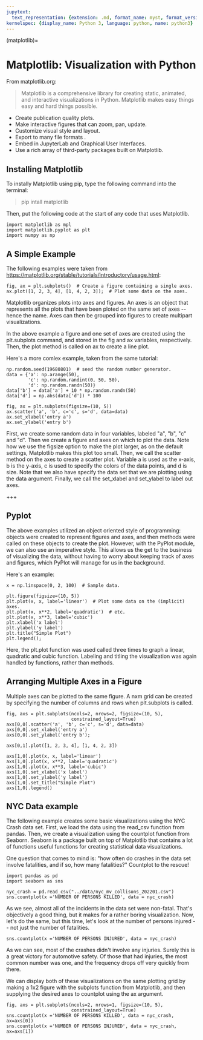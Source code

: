 ```yaml
---
jupytext:
  text_representation: {extension: .md, format_name: myst, format_version: 0.13, jupytext_version: 1.11.5}
kernelspec: {display_name: Python 3, language: python, name: python3}
---
```


(matplotlib)=

# Matplotlib: Visualization with Python

From matplotlib.org:
> Matplotlib is a comprehensive library for creating static, animated, and interactive visualizations in Python. Matplotlib makes easy things easy and hard things possible. 
- Create publication quality plots.
- Make interactive figures that can zoom, pan, update.
- Customize visual style and layout.
- Export to many file formats .
- Embed in JupyterLab and Graphical User Interfaces.
- Use a rich array of third-party packages built on Matplotlib.

## Installing Matplotlib
To instally Matplotlib using pip, type the following command into the terminal:
> pip intall matplotlib

Then, put the following code at the start of any code that uses Matplotlib.

```{code-cell} ipython3
import matplotlib as mpl
import matplotlib.pyplot as plt
import numpy as np
```

## A Simple Example
The following examples were taken from https://matplotlib.org/stable/tutorials/introductory/usage.html:

```{code-cell} ipython3
fig, ax = plt.subplots()  # Create a figure containing a single axes.
ax.plot([1, 2, 3, 4], [1, 4, 2, 3]);  # Plot some data on the axes.
```

Matplotlib organizes plots into axes and figures. An axes is an object that represents all the plots that have been ploted on the same set of axes -- hence the name. Axes can then be grouped into figures to create multipart visualizations.

In the above example a figure and one set of axes are created using the plt.subplots command, and stored in the fig and ax variables, respectively. Then, the plot method is called on ax to create a line plot.

Here's a more comlex example, taken from the same tutorial:

```{code-cell} ipython3
np.random.seed(19680801)  # seed the random number generator.
data = {'a': np.arange(50),
        'c': np.random.randint(0, 50, 50),
        'd': np.random.randn(50)}
data['b'] = data['a'] + 10 * np.random.randn(50)
data['d'] = np.abs(data['d']) * 100

fig, ax = plt.subplots(figsize=(10, 5))
ax.scatter('a', 'b', c='c', s='d', data=data)
ax.set_xlabel('entry a')
ax.set_ylabel('entry b')
```

First, we create some random data in four variables, labeled "a", "b", "c" and "d". Then we create a figure and axes on which to plot the data. Note how we use the figsize option to make the plot larger, as on the default settings, Matplotlib makes this plot too small. Then, we call the scatter method on the axes to create a scatter plot. Variable a is used as the x-axis, b is the y-axis, c is used to specify the colors of the data points, and d is size. Note that we also have specify the data set that we are plotting using the data argument. Finally, we call the set_xlabel and set_ylabel to label out axes.

+++

## Pyplot
The above examples utilized an object oriented style of programming: objects were created to represent figures and axes, and then methods were called on these objects to create the plot. However, with the PyPlot module, we can also use an imperative style. This allows us the get to the business of visualizing the data, without having to worry about keeping track of axes and figures, which PyPlot will manage for us in the background.

Here's an example:

```{code-cell} ipython3
x = np.linspace(0, 2, 100)  # Sample data.

plt.figure(figsize=(10, 5))
plt.plot(x, x, label='linear')  # Plot some data on the (implicit) axes.
plt.plot(x, x**2, label='quadratic')  # etc.
plt.plot(x, x**3, label='cubic')
plt.xlabel('x label')
plt.ylabel('y label')
plt.title("Simple Plot")
plt.legend();
```

Here, the plt.plot function was used called three times to graph a linear, quadratic and cubic function. Labeling and titling the visualization was again handled by functions, rather than methods.

## Arranging Multiple Axes in a Figure
Multiple axes can be plotted to the same figure. A nxm grid can be created by specifying the number of columns and rows when plt.subplots is called.

```{code-cell} ipython3
fig, axs = plt.subplots(ncols=2, nrows=2, figsize=(10, 5),
                        constrained_layout=True)
axs[0,0].scatter('a', 'b', c='c', s='d', data=data)
axs[0,0].set_xlabel('entry a')
axs[0,0].set_ylabel('entry b');

axs[0,1].plot([1, 2, 3, 4], [1, 4, 2, 3])

axs[1,0].plot(x, x, label='linear')  
axs[1,0].plot(x, x**2, label='quadratic')  
axs[1,0].plot(x, x**3, label='cubic')  
axs[1,0].set_xlabel('x label')  
axs[1,0].set_ylabel('y label')  
axs[1,0].set_title("Simple Plot")  
axs[1,0].legend()
```

## NYC Data example
The following example creates some basic visualizations using the NYC Crash data set. First, we load the data using the read_csv function from pandas. Then, we create a visualization using the countplot function from Seaborn. Seaborn is a package built on top of Matplotlib that contains a lot of functions useful functions for creating statistical data visualizations.

One question that comes to mind is: "how often do crashes in the data set involve fatalities, and if so, how many fatalities?" Countplot to the rescue!

```{code-cell} ipython3
import pandas as pd
import seaborn as sns

nyc_crash = pd.read_csv("../data/nyc_mv_collisons_202201.csv")
sns.countplot(x ='NUMBER OF PERSONS KILLED', data = nyc_crash)
```

As we see, almost all of the incidents in the data set were non-fatal. That's objectively a good thing, but it makes for a rather boring visualization. Now, let's do the same, but this time, let's look at the number of persons injured -- not just the number of fatalities.

```{code-cell} ipython3
sns.countplot(x ='NUMBER OF PERSONS INJURED', data = nyc_crash)
```

As we can see, most of the crashes didn't involve any injuries. Surely this is a great victory for automotive safety. Of those that had injuries, the most common number was one, and the frequency drops off very quickly from there.

We can display both of these visualizations on the same plotting grid by making a 1x2 figure with the subplots function from Matplotlib, and then supplying the desired axes to countplot using the ax argument.

```{code-cell} ipython3
fig, axs = plt.subplots(ncols=2, nrows=1, figsize=(10, 5),
                        constrained_layout=True)
sns.countplot(x ='NUMBER OF PERSONS KILLED', data = nyc_crash, ax=axs[0])
sns.countplot(x ='NUMBER OF PERSONS INJURED', data = nyc_crash, ax=axs[1])
```

```{code-cell} ipython3

```

